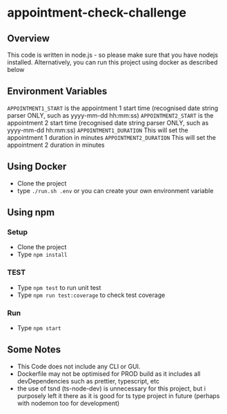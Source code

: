 # appointment-check-challenge

## Overview

This code is written in node.js - so please make sure that you have nodejs installed.
Alternatively, you can run this project using docker as described below

## Environment Variables

`APPOINTMENT1_START` is the appointment 1 start time (recognised date string parser ONLY, such as yyyy-mm-dd hh:mm:ss)
`APPOINTMENT2_START` is the appointment 2 start time (recognised date string parser ONLY, such as yyyy-mm-dd hh:mm:ss)
`APPOINTMENT1_DURATION` This will set the appointment 1 duration in minutes
`APPOINTMENT2_DURATION` This will set the appointment 2 duration in minutes

## Using Docker

- Clone the project
- type `./run.sh .env` or you can create your own environment variable

## Using npm

### Setup

- Clone the project
- Type `npm install`

### TEST

- Type `npm test` to run unit test
- Type `npm run test:coverage` to check test coverage

### Run

- Type `npm start`

## Some Notes

- This Code does not include any CLI or GUI.
- Dockerfile may not be optimised for PROD build as it includes all devDependencies such as prettier, typescript, etc
- the use of tsnd (ts-node-dev) is unnecessary for this project, but i purposely left it there as it is good for ts type project in future (perhaps with nodemon too for development)
